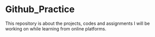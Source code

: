 # Github_Practice
This repository is about the projects, codes and assignments I will be working on while learning from online platforms. 
